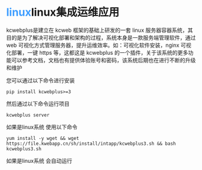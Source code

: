 

<h1> <span style="color:#409EFF">linux</span>linux集成运维应用</h1>

kcwebplus是建立在 kcweb  框架的基础上研发的一套 linux  服务器容器系统，其目的是为了解决可视化部署和架构的过程，系统本身是一款服务端管理软件，通过 web  可视化方式管理服务器，提升运维效率。如：可视化软件安装，nginx  可视化部署，一键 https  等，这都这是 kcwebplus  的一个插件，关于该系统的更多功能可以参考文档，文档也有提供体验账号和密码，该系统后期也在进行不断的升级和维护


<!-- [完整文档](https://intapp.kwebapp.cn/intapp/doc/index/finddoc/5/51/29 "文档") -->

您可以通过以下命令进行安装
````
pip install kcwebplus>=3
````
然后通过以下命令运行项目
````
kcwebplus server
````

如果是linux系统 使用以下命令
````
yum install -y wget && wget https://file.kwebapp.cn/sh/install/intapp/kcwebplus3.sh && bash kcwebplus3.sh
````
如果是linux系统 会自动运行
